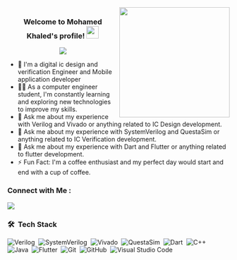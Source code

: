 
<img width="250" align="right" src="https://c.tenor.com/_DOBjnGspYAAAAAM/code-coding.gif">

<h3 align="center">
  Welcome to Mohamed Khaled's profile!
  <img src="https://media.giphy.com/media/hvRJCLFzcasrR4ia7z/giphy.gif" width="28">
</h3>

<!-- Typing SVG by DenverCoder1 - https://github.com/DenverCoder1/readme-typing-svg -->
<p align="center">
  <a href="https://github.com/DenverCoder1/readme-typing-svg"><img src="https://readme-typing-svg.herokuapp.com/?lines=Digital%20IC%20desig%20and%20verification;Always%20learning%20new%20things&font=Fira%20Code&center=true&width=440&height=60&color=f75c7e&vCenter=true&size=20"></a>
</p> 

- 🏢 I'm a digital ic design and verification Engineer and Mobile application developer
- 👨‍💻 As a computer engineer student, I'm constantly learning and exploring new technologies to improve my skills.
- 💬 Ask me about my experience with Verilog and Vivado or anything related to IC Design development.
- 💬 Ask me about my experience with SystemVerilog and QuestaSim or anything related to IC Verification development.
- 💬 Ask me about my experience with Dart and Flutter or anything related to flutter development.
- ⚡ Fun Fact: I'm a coffee enthusiast and my perfect day would start and end with a cup of coffee.


### Connect with Me :

<a href="https://www.linkedin.com/in/mohamed-khaled-337181287/" target="_blank"><img src="https://img.shields.io/badge/-Mohamed%20Khaled-0077B5?style=for-the-badge&logo=Linkedin&logoColor=white"/></a>
### 🛠 &nbsp;Tech Stack
![Verilog](https://img.shields.io/badge/-Verilog-05122A?style=flat&logo=Verilog)&nbsp;
![SystemVerilog](https://img.shields.io/badge/-SystemVerilog-05122A?style=flat&logo=SystemVerilog)&nbsp;
![Vivado](https://img.shields.io/badge/-Vivado-05122A?style=flat&logo=Vivado)&nbsp;
![QuestaSim](https://img.shields.io/badge/-QuestaSim-05122A?style=flat&logo=QuestaSim)&nbsp;
![Dart](https://img.shields.io/badge/-Dart-05122A?style=flat&logo=Dart)&nbsp;
![C++](https://img.shields.io/badge/-C++-05122A?style=flat&logo=C++&logoColor=563D7C)&nbsp;
![Java](https://img.shields.io/badge/-Java-05122A?style=flat&logo=Java)&nbsp;
![Flutter](https://img.shields.io/badge/-Flutter-05122A?style=flat&logo=Flutter&logoColor=1572B6)&nbsp;
![Git](https://img.shields.io/badge/-Git-05122A?style=flat&logo=git)&nbsp;
![GitHub](https://img.shields.io/badge/-GitHub-05122A?style=flat&logo=github)&nbsp;
![Visual Studio Code](https://img.shields.io/badge/-Visual%20Studio%20Code-05122A?style=flat&logo=visual-studio-code&logoColor=007ACC)&nbsp;


